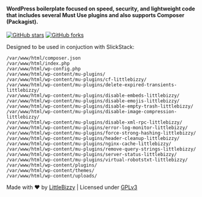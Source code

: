 #### WordPress boilerplate focused on speed, security, and lightweight code that includes several Must Use plugins and also supports Composer (Packagist).

[![GitHub stars](https://img.shields.io/github/stars/littlebizzy/wplite.svg?style=social&logo=github&label=Star)](https://github.com/littlebizzy/wplite/stargazers) [![GitHub forks](https://img.shields.io/github/forks/littlebizzy/wplite.svg?style=social&logo=github&label=Fork)](https://github.com/littlebizzy/wplite/fork)

Designed to be used in conjuction with SlickStack:

    /var/www/html/composer.json
    /var/www/html/index.php
    /var/www/html/wp-config.php
    /var/www/html/wp-content/mu-plugins/
    /var/www/html/wp-content/mu-plugins/cf-littlebizzy/
    /var/www/html/wp-content/mu-plugins/delete-expired-transients-littlebizzy/
    /var/www/html/wp-content/mu-plugins/disable-embeds-littlebizzy/
    /var/www/html/wp-content/mu-plugins/disable-emojis-littlebizzy/
    /var/www/html/wp-content/mu-plugins/disable-empty-trash-littlebizzy/
    /var/www/html/wp-content/mu-plugins/disable-image-compression-littlebizzy/
    /var/www/html/wp-content/mu-plugins/disable-xml-rpc-littlebizzy/
    /var/www/html/wp-content/mu-plugins/error-log-monitor-littlebizzy/
    /var/www/html/wp-content/mu-plugins/force-strong-hashing-littlebizzy/
    /var/www/html/wp-content/mu-plugins/header-cleanup-littlebizzy/
    /var/www/html/wp-content/mu-plugins/nginx-cache-littlebizzy/
    /var/www/html/wp-content/mu-plugins/remove-query-strings-littlebizzy/
    /var/www/html/wp-content/mu-plugins/server-status-littlebizzy/
    /var/www/html/wp-content/mu-plugins/virtual-robotstxt-littlebizzy/
    /var/www/html/wp-content/plugins/
    /var/www/html/wp-content/themes/
    /var/www/html/wp-content/uploads/

Made with ❤ by [LittleBizzy](https://www.littlebizzy.com) | Licensed under [GPLv3](https://www.gnu.org/licenses/gpl-3.0)
